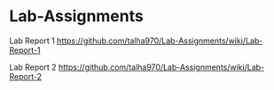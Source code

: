# Lab-Assignments
Lab Report 1
https://github.com/talha970/Lab-Assignments/wiki/Lab-Report-1

Lab Report 2
https://github.com/talha970/Lab-Assignments/wiki/Lab-Report-2
